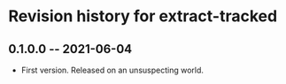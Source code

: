 # Revision history for extract-tracked

## 0.1.0.0  -- 2021-06-04

* First version. Released on an unsuspecting world.
